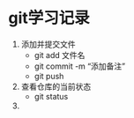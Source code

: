 # git学习记录

1. 添加并提交文件
   - git add 文件名
   - git commit -m “添加备注”
   - git push
2. 查看仓库的当前状态
   - git status
3. 